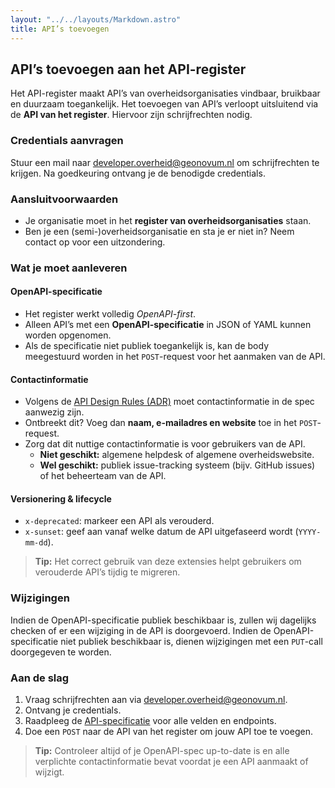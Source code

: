 ```yaml
---
layout: "../../layouts/Markdown.astro"
title: API’s toevoegen
---
```


## API’s toevoegen aan het API-register

Het API-register maakt API’s van overheidsorganisaties vindbaar, bruikbaar en duurzaam toegankelijk. Het toevoegen van API’s verloopt uitsluitend via de **API van het register**. Hiervoor zijn schrijfrechten nodig.

### Credentials aanvragen

Stuur een mail naar [developer.overheid@geonovum.nl](mailto:developer.overheid@geonovum.nl) om schrijfrechten te krijgen. Na goedkeuring ontvang je de benodigde credentials.

### Aansluitvoorwaarden

- Je organisatie moet in het **register van overheidsorganisaties** staan.  
- Ben je een (semi-)overheidsorganisatie en sta je er niet in? Neem contact op voor een uitzondering.

### Wat je moet aanleveren

#### OpenAPI-specificatie

- Het register werkt volledig *OpenAPI-first*.  
- Alleen API’s met een **OpenAPI-specificatie** in JSON of YAML kunnen worden opgenomen.
- Als de specificatie niet publiek toegankelijk is, kan de body meegestuurd worden in het `POST`-request voor het aanmaken van de API.

#### Contactinformatie

- Volgens de [API Design Rules (ADR)](https://developer.overheid.nl/kennisbank/apis/api-design-rules/) moet contactinformatie in de spec aanwezig zijn.  
- Ontbreekt dit? Voeg dan **naam, e-mailadres en website** toe in het `POST`-request.  
- Zorg dat dit nuttige contactinformatie is voor gebruikers van de API.  
  - **Niet geschikt:** algemene helpdesk of algemene overheidswebsite.  
  - **Wel geschikt:** publiek issue-tracking systeem (bijv. GitHub issues) of het beheerteam van de API.

#### Versionering & lifecycle

- `x-deprecated`: markeer een API als verouderd.  
- `x-sunset`: geef aan vanaf welke datum de API uitgefaseerd wordt (`YYYY-mm-dd`).

> **Tip:** Het correct gebruik van deze extensies helpt gebruikers om verouderde API’s tijdig te migreren.

### Wijzigingen

Indien de OpenAPI-specificatie publiek beschikbaar is, zullen wij dagelijks checken of er een wijziging in de API is doorgevoerd. Indien de OpenAPI-specificatie niet publiek beschikbaar is, dienen wijzigingen met een `PUT`-call doorgegeven te worden.

### Aan de slag

1. Vraag schrijfrechten aan via [developer.overheid@geonovum.nl](mailto:developer.overheid@geonovum.nl).  
2. Ontvang je credentials.  
3. Raadpleeg de [API-specificatie](#TODO:add-url) voor alle velden en endpoints.  
4. Doe een `POST` naar de API van het register om jouw API toe te voegen.

> **Tip:** Controleer altijd of je OpenAPI-spec up-to-date is en alle verplichte contactinformatie bevat voordat je een API aanmaakt of wijzigt.
